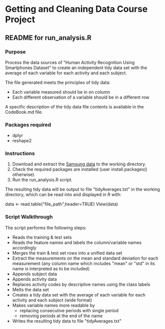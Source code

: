 # Getting and Cleaning Data Course Project

## README for run\_analysis.R

### Purpose

Process the data sources of "Human Activity Recognition Using Smartphones Dataset" to create an independent tidy data set with the average of each variable for each activity and each subject.

The file generated meets the principles of tidy data:

- Each variable measured should be in on column
- Each different observation of a variable should be in a different row

A specific description of the tidy data file contents is available in the CodeBook.md file.

### Packages required
 
- dplyr
- reshape2

### Instructions

1. Download and extract the [Samsung data](https://d396qusza40orc.cloudfront.net/getdata%2Fprojectfiles%2FUCI%20HAR%20Dataset.zip) to the working directory.
2. Check the required packages are installed (user install.packages() otherwise).
3. Run the run\_analysis.R script.

The resulting tidy data will be output to file "tidyAverages.txt" in the working directory, which can be read into and displayed in R with:

data <- read.table("file_path",header=TRUE)
View(data)

### Script Walkthrough

The script performs the following steps:

- Reads the training & test sets
- Reads the feature names and labels the column/variable names accordingly 
- Merges the train & test set rows into a unified data set
- Extract the measurements on the mean and standard deviation for each measurement (any column name which includes "mean" or "std" in its name is interpreted as to be included)
- Appends subject data
- Appends activity data
- Replaces activity codes by descriptive names using the class labels
- Melts the data set
- Creates a tidy data set with the average of each variable for each activity and each subject (wide format)
- Makes variable names more readable by
    + replacing consecutive periods with single period
    + removing periods at the end of the name
- Writes the resulting tidy data to file "tidyAverages.txt"